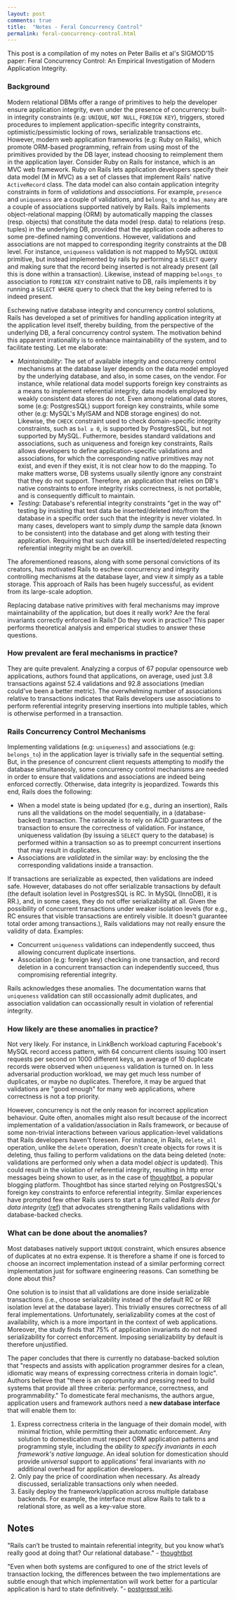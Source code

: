 ```yaml
---
layout: post
comments: true
title:  "Notes - Feral Concurrency Control"
permalink: feral-concurrency-control.html
---
```


This post is a compilation of my notes on Peter Bailis et al's
SIGMOD'15 paper: Feral Concurrency Control: An Empirical Investigation
of Modern Application Integrity.

### Background ###

Modern relational DBMs offer a range of primitives to help the
developer ensure application integrity, even under the presence of
concurrency: built-in integrity constraints (e.g: `UNIQUE`, `NOT
NULL`, `FOREIGN KEY`), triggers, stored procedures to implement
application-specific integrity constraints, optimistic/pessimistic
locking of rows, serializable transactions etc. However, modern web
application frameworks (e.g: Ruby on Rails), which promote ORM-based
programming, refrain from using most of the primitives provided by the
DB layer, instead choosing to reimplement them in the application
layer.  Consider Ruby on Rails for instance, which is an MVC web
framework.  Ruby on Rails lets application developers specify their
data model (M in MVC) as a set of classes that implement Rails' native
`ActiveRecord` class. The data model can also contain application
integrity constraints in form of _validations_ and _associations_. For
example, `presence` and `uniqueness` are a couple of validations, and
`belongs_to` and `has_many` are a couple of associations supported
natively by Rails. Rails implements object-relational mapping (ORM) by
automatically mapping the classes (resp. objects) that constitute the
data model (resp. data) to relations (resp.  tuples) in the underlying
DB, provided that the application code adheres to some pre-defined
naming conventions. However, validations and associations are not
mapped to corresponding itegrity constraints at the DB level. For
instance, `uniqueness` validation is not mapped to MySQL `UNIQUE`
primitive, but instead implemented by rails by performing a `SELECT`
query and making sure that the record being inserted is not already
present (all this is done within a transaction). Likewise, instead of
mapping `belongs_to` association to `FOREIGN KEY` constraint native to
DB, rails implements it by running a `SELECT WHERE` query to check
that the key being referred to is indeed present. 

Eschewing native database integrity and concurrency control solutions,
Rails has developed a set of primitives for handling application
integrity at the application level itself, thereby building, from the
perspective of the underlying DB, a feral concurrency control system.
The motivation behind this apparent irrationality is to enhance
maintainability of the system, and to facilitate testing. Let me
elaborate:

* _Maintainability_: The set of available integrity and concurreny control
  mechanisms at the database layer depends on the data model employed
  by the underlying database, and also, in some cases, on the vendor.
  For instance, while relational data model supports foreign key
  constraints as a means to implement referential integrity, data
  models employed by weakly consistent data stores do not. Even among
  relational data stores, some (e.g: PostgresSQL) support foreign key
  constraints, while some other (e.g: MySQL's MyISAM and NDB storage
  engines) do not. Likewise, the `CHECK` constraint used to check
  domain-specific integrity constraints, such as `bal ≥ 0`, is
  supported by PostgresSQL, but not supported by MySQL. Futhermore,
  besides standard validations and associations, such as uniqueness
  and foreign key constraints, Rails allows developers to define
  application-specific validations and associations, for which the
  corresponding native primitives may not exist, and even if they
  exist, it is not clear how to do the mapping. To make matters worse,
  DB systems usually silently ignore any constraint that they do not
  support.  Therefore, an application that relies on DB's native
  constraints to enfore integrity risks correctness, is not portable,
  and is consequently difficult to maintain.
* _Testing_: Database's referential integrity constraints "get in the
  way of" testing by insisting that test data be inserted/deleted
  into/from the database in a specific order such that the integrity
  is never violated. In many cases, developers want to simply _dump_
  the sample data (known to be consistent) into the database and get
  along with testing their application. Requiring that such data still
  be inserted/deleted respecting referential integrity might be an
  overkill.

<!--
  The default transaction isolation level in PostgresSQL is RC,
  whereas in MySQL it is RR. Clearly, counting on DB's transaction
  primitive does not help in ensuring deterministic application
  behaviour, but doesn't Rails's transaction construct default to
  DB's?  
-->
The aforementioned reasons, along with some personal convictions of
its creators, has motivated Rails to eschew concurrency and integrity
controlling mechanisms at the database layer, and view it simply as a
table storage. This approach of Rails has been hugely successful, as
evident from its large-scale adoption.

Replacing database native primitives with feral mechanisms may improve
maintainability of the application, but does it really work? Are the
feral invariants correctly enforced in Rails? Do they work in
practice? This paper performs theoretical analysis and emperical
studies to answer these questions.

### How prevalent are feral mechanisms in practice? ###

They are quite prevalent. Analyzing a corpus of 67 popular opensource
web applications, authors found that applications, on average, used
just 3.8 transactions against 52.4 validations and 92.8 associations
(median could've been a better metric). The overwhelming number of
associations relative to transactions indicates that Rails developers
use associations to perform referential integrity preserving
insertions into multiple tables, which is otherwise performed in a
transaction.

### Rails Concurrency Control Mechanisms ###

Implementing validations (e.g: `uniqueness`) and associations (e.g:
`belongs_to`) in the application layer is trivially safe in the
sequential setting. But, in the presence of concurrent client requests
attempting to modify the database simultaneosly, some concurrency
control mechanisms are needed in order to ensure that validations and
associations are indeed being enforced correctly. Otherwise, data
integrity is jeopardized. Towards this end, Rails does the following:

* When a model state is being updated (for e.g., during an insertion),
  Rails runs all the validations on the model sequentially, in a
  (database-backed) transaction. The rationale is to rely on ACID
  guarantees of the transaction to ensure the correctness of
  validation. For instance, uniqueness validation (by issuing a
  `SELECT` query to the database) is performed within a transaction so
  as to preempt concurrent insertions that may result in duplicates. 
* Associations are _validated_ in the similar way: by enclosing the
  the corresponding validations inside a transaction.

If transactions are serializable as expected, then validations are
indeed safe. However, databases do not offer serializable transactions
by default (the default isolation level in PostgresSQL is RC. In
MySQL (InnoDB), it is RR.), and, in some cases, they do not offer
serializability at all. Given the possibility of concurrent
transactions under weaker isolation levels (for e.g., RC ensures that
visible transactions are entirely visible. It doesn't guarantee total
order among transactions.), Rails validations may not really ensure
the validity of data. Examples:

* Concurrent `uniqueness` validations can independently succeed, thus
  allowing concurrent duplicate insertions.
* Association (e.g: foreign key) checking in one transaction, and
  record deletion in a concurrent transaction can independently
  succeed, thus compromising referential integrity.

Rails acknowledges these anomalies. The documentation warns that
`uniqueness` validation can still occassionally admit duplicates, and
association validation can occassionally result in violation of
referential integrity.

### How likely are these anomalies in practice? ###

Not very likely. For instance, in LinkBench workload capturing
Facebook's MySQL record access pattern, with 64 concurrent clients
issuing 100 insert requests per second on 1000 different keys, an
average of 10 duplicate records were observed when `uniqueness`
validation is turned on. In less adversarial production workload, we
may get much less number of duplicates, or maybe no duplicates.
Therefore, it may be argued that validations are "good enough" for
many web applications, where correctness is not a top priority.

However, concurrency is not the only reason for incorrect application
behaviour. Quite often, anomalies might also result because of the
incorrect implementation of a validation/association in Rails
framework, or because of some non-trivial interactions between various
application-level validations that Rails developers haven't foreseen.
For instance, in Rails, `delete_all` operation, unlike the `delete`
operation, doesn't create objects for rows it is deleting, thus
failing to perform validations on the data being deleted (note:
validations are performed only when a data model _object_ is updated).
This could result in the violation of referential integrity, resulting
in http error messages being shown to user, as in the case of
[thoughtbot][thoughtbot], a popular blogging platform. Thoughtbot has
since started relying on PostgresSQL's foreign key constraints to
enforce referential integrity. Similar experiences have prompted few
other Rails users to start a forum called _Rails devs for data
integrity_ ([ref][snowgiraffe]) that advocates strengthening Rails
validations with database-backed checks.


### What can be done about the anomalies? ###

Most databases natively support `UNIQUE` constraint, which ensures
absence of duplicates at no extra expense. It is therefore a shame if
one is forced to choose an incorrect implementation instead of a
similar performing correct implementation just for software
engineering reasons. Can something be done about this?

One solution is to insist that all validations are done inside
serializable transactions (i.e., choose serializability instead of the
default RC or RR isolation level at the database layer). This
trivially ensures correctness of all feral implementations.
Unfortunately, serializability comes at the cost of availability,
which is a more important in the context of web applications.
Moreover, the study finds that 75% of application invariants do not
need serializability for correct enforcement. Imposing serializability
by default is therefore unjustified.

The paper concludes that there is currently no database-backed
solution that "respects and assists with application programmer
desires for a clean, idiomatic way means of expressing correctness
criteria in domain logic". Authors believe that "there is an
opportunity and pressing need to build systems that provide all three
criteria: performance, correctness, and programmability." To
domesticate feral mechanisms, the authors argue, application users and
framework authors need a __new database interface__ that will enable them
to:

1. Express correctness criteria in the language of their domain model,
   with minimal friction, while permitting their automatic
   enforcement. Any solution to domestication must respect ORM
   application patterns and programming style, including the _ability
   to specify invariants in each framework's native language_. An
   ideal solution for domestication should provide _universal_ support
   to applications' feral invariants with _no_ additional overhead for
   application developers.
2. Only pay the price of coordination when necessary. As already
   discussed, serializable transactions only when needed.
3. Easily deploy the framework/application across multiple database
   backends. For example, the interface must allow Rails to talk to a
   relational store, as well as a key-value store.

Notes
-----

"Rails can’t be trusted to maintain referential integrity, but you
know what’s really good at doing that? Our relational database." -
[thoughtbot][thoughtbot]

"Even when both systems are configured to one of the strict levels of
transaction locking, the differences between the two implementations
are subtle enough that which implementation will work better for a
particular application is hard to state definitively. "- [postgresql
wiki][postgresqlwiki].



[thoughtbot]: https://robots.thoughtbot.com/referential-integrity-with-foreign-keys
[snowgiraffe]: http://www.snowgiraffe.com/tech/462/rails-devs-for-foreign-keys/
[postgresqlwiki]: https://wiki.postgresql.org/wiki/Why_PostgreSQL_Instead_of_MySQL:_Comparing_Reliability_and_Speed_in_2007
